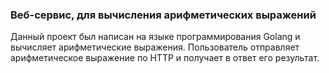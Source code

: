 ### Веб-сервис, для вычисления арифметических выражений
Данный проект был написан на языке программирования Golang и вычисляет арифметические выражения. Пользователь отправляет арифметическое выражение по HTTP и получает в ответ его результат.
